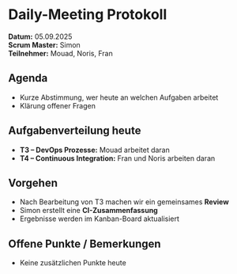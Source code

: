# Daily-Meeting Protokoll

**Datum:** 05.09.2025  
**Scrum Master:** Simon  
**Teilnehmer:** Mouad, Noris, Fran

## Agenda

- Kurze Abstimmung, wer heute an welchen Aufgaben arbeitet
- Klärung offener Fragen

## Aufgabenverteilung heute

- **T3 – DevOps Prozesse:** Mouad arbeitet daran
- **T4 – Continuous Integration:** Fran und Noris arbeiten daran

## Vorgehen

- Nach Bearbeitung von T3 machen wir ein gemeinsames **Review**
- Simon erstellt eine **CI-Zusammenfassung**
- Ergebnisse werden im Kanban-Board aktualisiert

## Offene Punkte / Bemerkungen

- Keine zusätzlichen Punkte heute
